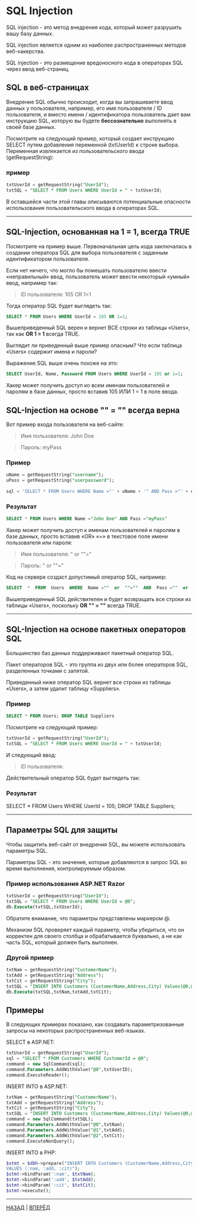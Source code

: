 # SQL Injection



SQL injection - это метод внедрения кода, который может разрушить вашу базу данных.

SQL injection является одним из наиболее распространенных методов веб-хакерства.

SQL injection - это размещение вредоносного кода в операторах SQL через ввод веб-страниц.

## SQL в веб-страницах

Внедрение SQL обычно происходит, когда вы запрашиваете ввод данных у пользователя, например, его имя пользователя / ID пользователя, и вместо имени / идентификатора пользователь дает вам инструкцию SQL, которую вы будете **бессознательно** выполнять в своей базе данных.

Посмотрите на следующий пример, который создает инструкцию SELECT путем добавления переменной (txtUserId) к строке выбора. Переменная извлекается из пользовательского ввода (getRequestString):

### пример

``` SQL
txtUserId = getRequestString("UserId");
txtSQL = "SELECT * FROM Users WHERE UserId = " + txtUserId;
```

В оставшейся части этой главы описываются потенциальные опасности использования пользовательского ввода в операторах SQL.

----------

## SQL-Injection, основанная на 1 = 1, всегда TRUE

Посмотрите на пример выше. Первоначальная цель кода заключалась в создании оператора SQL для выбора пользователя с заданным идентификатором пользователя.

Если нет ничего, что могло бы помешать пользователю ввести «неправильный» ввод, пользователь может ввести некоторый «умный» ввод, например так:

> ID пользователя: 105 OR 1=1

Тогда оператор SQL будет выглядеть так:

``` SQL
SELECT * FROM Users WHERE UserId = 105 OR 1=1;
```

Вышеприведенный SQL верен и вернет ВСЕ строки из таблицы «Users», так как **OR 1 = 1** всегда TRUE.

Выглядит ли приведенный выше пример опасным? Что если таблица «Users» содержит имена и пароли?

Выражение SQL выше очень похоже на это:

```SQL
SELECT UserId, Name, Password FROM Users WHERE UserId = 105 or 1=1;
```

Хакер может получить доступ ко всем именам пользователей и паролям в базе данных, просто вставив 105 ИЛИ 1 = 1 в поле ввода.

## SQL-Injection на основе "" = "" всегда верна

Вот пример входа пользователя на веб-сайте:

> Имя пользователя:  John Doe

> Пароль:  myPass

### Пример

```SQL
uName = getRequestString("username");
uPass = getRequestString("userpassword");
  
sql = 'SELECT * FROM Users WHERE Name ="' + uName + '" AND Pass ="' + uPass + '"'
```

### Результат

```SQL
SELECT * FROM Users WHERE Name ="John Doe" AND Pass ="myPass"
```

Хакер может получить доступ к именам пользователей и паролям в базе данных, просто вставив «OR» «=» в текстовое поле имени пользователя или пароля:

> Имя пользователя:  " or ""="

> Пароль:  " or ""="

Код на сервере создаст допустимый оператор SQL, например:

```SQL
SELECT  *  FROM  Users  WHERE  Name =""  or  ""=""  AND  Pass =""  or  ""=""
```

Вышеприведенный SQL действителен и будет возвращать все строки из таблицы «Users», поскольку **OR "" = ""** всегда TRUE.

----------

## SQL-Injection на основе пакетных операторов SQL

Большинство баз данных поддерживают пакетный оператор SQL.

Пакет операторов SQL - это группа из двух или более операторов SQL, разделенных точками с запятой.

Приведенный ниже оператор SQL вернет все строки из таблицы «Users», а затем удалит таблицу «Suppliers».

### Пример

```SQL
SELECT * FROM Users; DROP TABLE Suppliers
```

Посмотрите на следующий пример:

```SQL
txtUserId = getRequestString("UserId");
txtSQL = "SELECT * FROM Users WHERE UserId = " + txtUserId;
```

И следующий ввод:

> ID пользователя: 

Действительный оператор SQL будет выглядеть так:

### Результат

SELECT  *  FROM  Users  WHERE  UserId =  105;  DROP  TABLE  Suppliers;

----------

## Параметры SQL для защиты

Чтобы защитить веб-сайт от внедрения SQL, вы можете использовать параметры SQL.

Параметры SQL - это значения, которые добавляются в запрос SQL во время выполнения, контролируемым образом.

### Пример использования ASP.NET Razor

```SQL
txtUserId = getRequestString("UserId");
txtSQL = "SELECT * FROM Users WHERE UserId = @0";
db.Execute(txtSQL,txtUserId);
```

Обратите внимание, что параметры представлены маркером @.

Механизм SQL проверяет каждый параметр, чтобы убедиться, что он корректен для своего столбца и обрабатывается буквально, а не как часть SQL, который должен быть выполнен.

### Другой пример

```SQL
txtNam = getRequestString("CustomerName");
txtAdd = getRequestString("Address");
txtCit = getRequestString("City");
txtSQL = "INSERT INTO Customers (CustomerName,Address,City) Values(@0,@1,@2)";
db.Execute(txtSQL,txtNam,txtAdd,txtCit);
```

## Примеры

В следующих примерах показано, как создавать параметризованные запросы на некоторых распространенных веб-языках.

SELECT в ASP.NET:

```SQL
txtUserId = getRequestString("UserId");
sql = "SELECT * FROM Customers WHERE CustomerId = @0";
command = new SqlCommand(sql);
command.Parameters.AddWithValue("@0",txtUserID);
command.ExecuteReader();
```

INSERT INTO в ASP.NET:

```SQL
txtNam = getRequestString("CustomerName");
txtAdd = getRequestString("Address");
txtCit = getRequestString("City");
txtSQL = "INSERT INTO Customers (CustomerName,Address,City) Values(@0,@1,@2)";
command = new SqlCommand(txtSQL);
command.Parameters.AddWithValue("@0",txtNam);
command.Parameters.AddWithValue("@1",txtAdd);
command.Parameters.AddWithValue("@2",txtCit);
command.ExecuteNonQuery();
```

INSERT INTO в PHP:

```PHP
$stmt = $dbh->prepare("INSERT INTO Customers (CustomerName,Address,City)
VALUES (:nam, :add, :cit)");
$stmt->bindParam(':nam', $txtNam);
$stmt->bindParam(':add', $txtAdd);
$stmt->bindParam(':cit', $txtCit);
$stmt->execute();
```
---

[НАЗАД](/SQL_DATABASE/SQL_VIEW.md)  | [ВПЕРЁД](/SQL_DATABASE/SQL_Hosting.md)

